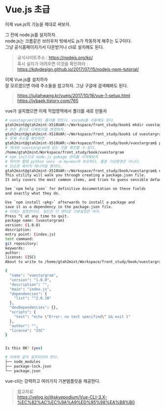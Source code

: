 # Vue.js 초급

이제 vue.js의 기능을 제대로 써보자.

그 전에 node.js를 설치하자.  
node.js는 크롬같은 브러우저 밖에서도 js가 작동하게 해주는 도구이다.  
그냥 공식홈페이지가서 다운받거나 cli로 설치해도 된다.


> 공식사이트주소  : https://nodejs.org/ko/  
> 혹시 설치가 어려우면 이것을 확인하라 : https://kdydesign.github.io/2017/07/15/nodejs-npm-tutorial/

이제 Vue.js를 설치하자  
잘 모르겠으면 아래 주소들을 참고하자. 그냥 구글에 검색해봐도 된다.
> https://juliahwang.kr/vuejs/2017/10/16/vue-1-setup.html  
> https://jybaek.tistory.com/765
 
vue가 설치했으면 이제 작업영역에서 폴더를 새로 만들자


```bash
# vuestagram(임의) 폴더를 만든다. vscode를 이용해도 된다.
gtah2mint@gtah2mint-X510UAR:~/Workspace/front_study/book$ mkdir vuestagram
# 만든 폴더로 디렉토리를 변경하자.
gtah2mint@gtah2mint-X510UAR:~/Workspace/front_study/book$ cd vuestargram/
# 현재 주소를 확인하면 
gtah2mint@gtah2mint-X510UAR:~/Workspace/front_study/book/vuestargram$ pwd
# 제대로 vuestargram에 있는 것을 확인할 수 있다.
/home/gtah2mint/Workspace/front_study/book/vuestargram
# npm init으로 node.js pakage 관리를 시작해보자
# 파이썬 할때 python venv -m myvenv와 비슷하다. 물론 가상환경은 아니다.
# 단순한 패키지 메니저일 뿐이다.
gtah2mint@gtah2mint-X510UAR:~/Workspace/front_study/book/vuestargram$ npm init
This utility will walk you through creating a package.json file.
It only covers the most common items, and tries to guess sensible defaults.

See `npm help json` for definitive documentation on these fields
and exactly what they do.

Use `npm install <pkg>` afterwards to install a package and
save it as a dependency in the package.json file.
# 아래는 설정란이다. 일단은 다 엔터로 기본설정만 하자.
Press ^C at any time to quit.
package name: (vuestargram) 
version: (1.0.0) 
description: 
entry point: (index.js) 
test command: 
git repository: 
keywords: 
author: 
license: (ISC) 
About to write to /home/gtah2mint/Workspace/front_study/book/vuestargram/package.json:

{
  "name": "vuestargram",
  "version": "1.0.0",
  "description": "",
  "main": "index.js",
  "dependencies": {
    "list": "^2.0.18"
  },
  "devDependencies": {},
  "scripts": {
    "test": "echo \"Error: no test specified\" && exit 1"
  },
  "author": "",
  "license": "ISC"
}


Is this OK? (yes) 
```

```bash
# 아래와 같이 설치되어야 한다.
├── node_modules
├── package-lock.json
└── package.json
```

vue-cli는 강력하고 여러가지 기본템플릿을 제공한다.  
>참고자료   
https://velog.io/@skyepodium/Vue-CLI-3.X-%EC%82%AC%EC%9A%A9%ED%95%98%EA%B8%B0